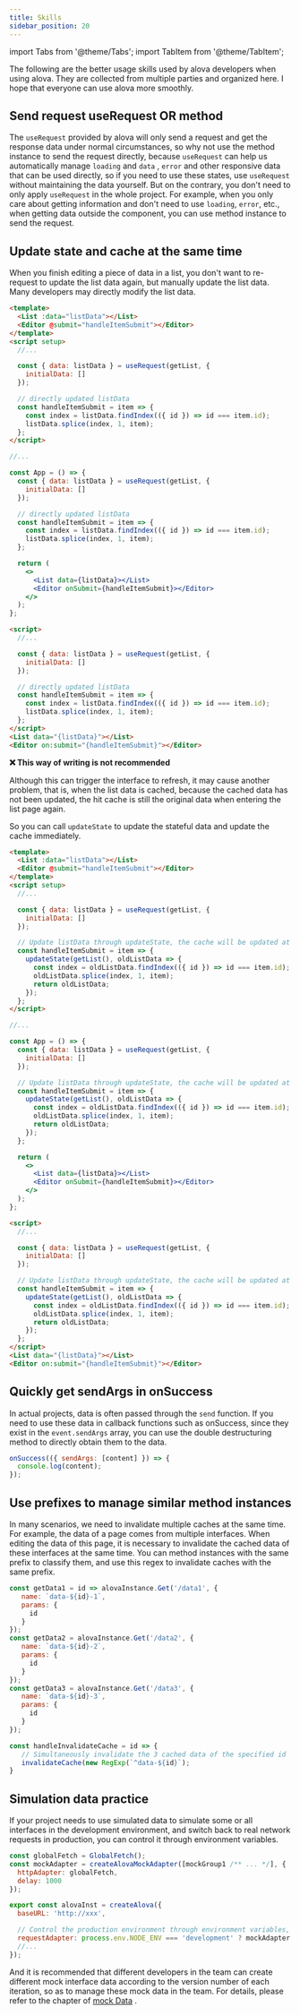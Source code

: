```yaml
---
title: Skills
sidebar_position: 20
---
```


import Tabs from '@theme/Tabs';
import TabItem from '@theme/TabItem';

The following are the better usage skills used by alova developers when using alova. They are collected from multiple parties and organized here. I hope that everyone can use alova more smoothly.

## Send request useRequest OR method

The `useRequest` provided by alova will only send a request and get the response data under normal circumstances, so why not use the method instance to send the request directly, because `useRequest` can help us automatically manage `loading` and `data` , `error` and other responsive data that can be used directly, so if you need to use these states, use `useRequest` without maintaining the data yourself. But on the contrary, you don't need to only apply `useRequest` in the whole project. For example, when you only care about getting information and don't need to use `loading`, `error`, etc., when getting data outside the component, you can use method instance to send the request.

## Update state and cache at the same time

When you finish editing a piece of data in a list, you don't want to re-request to update the list data again, but manually update the list data. Many developers may directly modify the list data.

<Tabs groupId="framework">
<TabItem value="1" label="vue composition">

```html
<template>
  <List :data="listData"></List>
  <Editor @submit="handleItemSubmit"></Editor>
</template>
<script setup>
  //...

  const { data: listData } = useRequest(getList, {
    initialData: []
  });

  // directly updated listData
  const handleItemSubmit = item => {
    const index = listData.findIndex(({ id }) => id === item.id);
    listData.splice(index, 1, item);
  };
</script>
```

</TabItem>

<TabItem value="2" label="react">

```jsx
//...

const App = () => {
  const { data: listData } = useRequest(getList, {
    initialData: []
  });

  // directly updated listData
  const handleItemSubmit = item => {
    const index = listData.findIndex(({ id }) => id === item.id);
    listData.splice(index, 1, item);
  };

  return (
    <>
      <List data={listData}></List>
      <Editor onSubmit={handleItemSubmit}></Editor>
    </>
  );
};
```

</TabItem>

<TabItem value="3" label="svelte">

```html
<script>
  //...

  const { data: listData } = useRequest(getList, {
    initialData: []
  });

  // directly updated listData
  const handleItemSubmit = item => {
    const index = listData.findIndex(({ id }) => id === item.id);
    listData.splice(index, 1, item);
  };
</script>
<List data="{listData}"></List>
<Editor on:submit="{handleItemSubmit}"></Editor>
```

</TabItem>
</Tabs>

**❌ This way of writing is not recommended**

Although this can trigger the interface to refresh, it may cause another problem, that is, when the list data is cached, because the cached data has not been updated, the hit cache is still the original data when entering the list page again.

So you can call `updateState` to update the stateful data and update the cache immediately.

<Tabs groupId="framework">
<TabItem value="1" label="vue composition">

```html
<template>
  <List :data="listData"></List>
  <Editor @submit="handleItemSubmit"></Editor>
</template>
<script setup>
  //...

  const { data: listData } = useRequest(getList, {
    initialData: []
  });

  // Update listData through updateState, the cache will be updated at the same time
  const handleItemSubmit = item => {
    updateState(getList(), oldListData => {
      const index = oldListData.findIndex(({ id }) => id === item.id);
      oldListData.splice(index, 1, item);
      return oldListData;
    });
  };
</script>
```

</TabItem>

<TabItem value="2" label="react">

```jsx
//...

const App = () => {
  const { data: listData } = useRequest(getList, {
    initialData: []
  });

  // Update listData through updateState, the cache will be updated at the same time
  const handleItemSubmit = item => {
    updateState(getList(), oldListData => {
      const index = oldListData.findIndex(({ id }) => id === item.id);
      oldListData.splice(index, 1, item);
      return oldListData;
    });
  };

  return (
    <>
      <List data={listData}></List>
      <Editor onSubmit={handleItemSubmit}></Editor>
    </>
  );
};
```

</TabItem>

<TabItem value="3" label="svelte">

```html
<script>
  //...

  const { data: listData } = useRequest(getList, {
    initialData: []
  });

  // Update listData through updateState, the cache will be updated at the same time
  const handleItemSubmit = item => {
    updateState(getList(), oldListData => {
      const index = oldListData.findIndex(({ id }) => id === item.id);
      oldListData.splice(index, 1, item);
      return oldListData;
    });
  };
</script>
<List data="{listData}"></List>
<Editor on:submit="{handleItemSubmit}"></Editor>
```

</TabItem>
</Tabs>

## Quickly get sendArgs in onSuccess

In actual projects, data is often passed through the `send` function. If you need to use these data in callback functions such as onSuccess, since they exist in the `event.sendArgs` array, you can use the double destructuring method to directly obtain them to the data.

```javascript
onSuccess(({ sendArgs: [content] }) => {
  console.log(content);
});
```

## Use prefixes to manage similar method instances

In many scenarios, we need to invalidate multiple caches at the same time. For example, the data of a page comes from multiple interfaces. When editing the data of this page, it is necessary to invalidate the cached data of these interfaces at the same time. You can method instances with the same prefix to classify them, and use this regex to invalidate caches with the same prefix.

```javascript
const getData1 = id => alovaInstance.Get('/data1', {
   name: `data-${id}-1`,
   params: {
     id
   }
});
const getData2 = alovaInstance.Get('/data2', {
   name: `data-${id}-2`,
   params: {
     id
   }
});
const getData3 = alovaInstance.Get('/data3', {
   name: `data-${id}-3`,
   params: {
     id
   }
});

const handleInvalidateCache = id => {
   // Simultaneously invalidate the 3 cached data of the specified id
   invalidateCache(new RegExp(`^data-${id}`);
}
```

## Simulation data practice

If your project needs to use simulated data to simulate some or all interfaces in the development environment, and switch back to real network requests in production, you can control it through environment variables.

```javascript
const globalFetch = GlobalFetch();
const mockAdapter = createAlovaMockAdapter([mockGroup1 /** ... */], {
  httpAdapter: globalFetch,
  delay: 1000
});

export const alovaInst = createAlova({
  baseURL: 'http://xxx',

  // Control the production environment through environment variables, and will not package mock related codes
  requestAdapter: process.env.NODE_ENV === 'development' ? mockAdapter : globalFetch
  //...
});
```

And it is recommended that different developers in the team can create different mock interface data according to the version number of each iteration, so as to manage these mock data in the team. For details, please refer to the chapter of [mock Data](/tutorial/request-adapter/alova-mock) .
